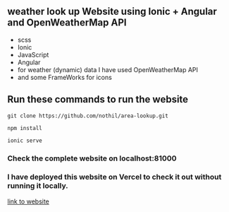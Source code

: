 ## weather look up Website using Ionic + Angular and OpenWeatherMap API

- scss
- Ionic
- JavaScript
- Angular
- for weather (dynamic) data I have used OpenWeatherMap API
- and some FrameWorks for icons

## Run these commands to run the website

`git clone https://github.com/nothil/area-lookup.git`

`npm install`

`ionic serve`

### Check the complete website on localhost:81000

### I have deployed this website on Vercel to check it out without running it locally.

[link to website](https://area-lookup.vercel.app/)
